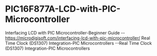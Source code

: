 # PIC16F877A-LCD-with-PIC-Microcontroller

Interfacing LCD with PIC Microcontroller-Beginner Guide --https://microdigisoft.com/interfacing-lcd-with-pic-microcontroller/
Real Time Clock (DS1307) Integration-PIC Microcontrollers --Real Time Clock (DS1307) Integration-PIC Microcontrollers

